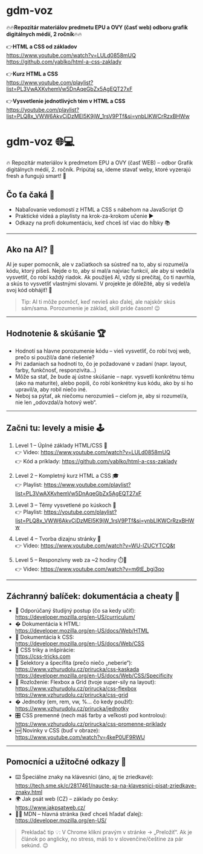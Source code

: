 # gdm-voz
🔥🔥**Repozitár materiálov predmetu EPU a OVY (časť web) odboru grafik digitálnych médií, 2 ročník**🔥🔥



👉**HTML a CSS od základov**  
https://www.youtube.com/watch?v=LULd0858mUQ
https://github.com/yablko/html-a-css-zaklady    

  
   
👉**Kurz HTML a CSS**  
https://www.youtube.com/playlist?list=PL3VwAXKvhemVw5DnAqeGbZx5AgEQT27xF     


 
👉**Vysvetlenie jednotlivých tém v HTML a CSS**  
https://youtube.com/playlist?list=PLQ8x_VWW6AkvCiDzMEI5K9jW_1rsV9PTf&si=ynbLIKWCrRzxBHWw   
  


# gdm-voz 🌐💻

🔥 Repozitár materiálov k predmetom EPU a OVY (časť WEB) – odbor Grafik digitálnych médií, 2. ročník. Pripútaj sa, ideme stavať weby, ktoré vyzerajú fresh a fungujú smart! 🚀


## Čo ťa čaká 🎯

- Nabaľovanie vedomostí z HTML a CSS s nábehom na JavaScript 😊
- Praktické videá a playlisty na krok-za-krokom učenie ▶️
- Odkazy na profi dokumentáciu, keď chceš ísť viac do hĺbky 📚


---

## Ako na AI? 🤖

AI je super pomocník, ale v začiatkoch sa sústreď na to, aby si rozumel/a kódu, ktorý píšeš. Nejde o to, aby si mal/a najviac funkcií, ale aby si vedel/a vysvetliť, čo robí každý riadok. Ak použiješ AI, vždy si prečítaj, čo ti navrhla, a skús to vysvetliť vlastnými slovami. V projekte je dôležité, aby si vedel/a svoj kód obhájiť! 💬

> Tip: AI ti môže pomôcť, keď nevieš ako ďalej, ale najskôr skús sám/sama. Porozumenie je základ, skill príde časom! 😉

---

## Hodnotenie & skúšanie 🏆

- Hodnotí sa hlavne porozumenie kódu – vieš vysvetliť, čo robí tvoj web, prečo si použil/a dané riešenie?
- Pri zadaniach sa hodnotí to, čo je požadované v zadaní (napr. layout, farby, funkčnosť, responzivita...)
- Môže sa stať, že bude aj ústne skúšanie – napr. vysvetli konkrétnu tému (ako na maturite), alebo popíš, čo robí konkrétny kus kódu, ako by si ho upravil/a, aby robil niečo iné.
- Neboj sa pýtať, ak niečomu nerozumieš – cieľom je, aby si rozumel/a, nie len „odovzdal/a hotový web“.

---


## Začni tu: levely a misie 🕹️

1) Level 1 – Úplné základy HTML/CSS 🧱  
👉 Video: https://www.youtube.com/watch?v=LULd0858mUQ  
👉 Kód a príklady: https://github.com/yablko/html-a-css-zaklady

2) Level 2 – Kompletný kurz HTML a CSS 🎓  
👉 Playlist: https://www.youtube.com/playlist?list=PL3VwAXKvhemVw5DnAqeGbZx5AgEQT27xF

3) Level 3 – Témy vysvetlené po kúskoch 🧩  
👉 Playlist: https://youtube.com/playlist?list=PLQ8x_VWW6AkvCiDzMEI5K9jW_1rsV9PTf&si=ynbLIKWCrRzxBHWw

4) Level 4 – Tvorba dizajnu stránky 🎨  
👉 Video: https://www.youtube.com/watch?v=WU-lZUCYTCQ&t

5) Level 5 – Responzívny web za ~2 hodiny ⏱️📱  
👉 Video: https://www.youtube.com/watch?v=m6tE_bgi3qo

---

## Záchranný balíček: dokumentácia a cheaty 🛟

- 🧭 Odporúčaný študijný postup (čo sa kedy učiť):  
	https://developer.mozilla.org/en-US/curriculum/
- � Dokumentácia k HTML:  
	https://developer.mozilla.org/en-US/docs/Web/HTML
- 🎨 Dokumentácia k CSS:  
	https://developer.mozilla.org/en-US/docs/Web/CSS
- 🧠 CSS triky a inšpirácie:  
	https://css-tricks.com
- 🎯 Selektory a špecifita (prečo niečo „neberie“):  
	https://www.vzhurudolu.cz/prirucka/css-kaskada  
	https://developer.mozilla.org/en-US/docs/Web/CSS/Specificity
- 🧱 Rozloženie: Flexbox a Grid (tvoje super-sily na layout):  
	https://www.vzhurudolu.cz/prirucka/css-flexbox  
	https://www.vzhurudolu.cz/prirucka/css-grid
- � Jednotky (em, rem, vw, %… čo kedy použiť):  
	https://www.vzhurudolu.cz/prirucka/jednotky
- 🎛️ CSS premenné (nech máš farby a veľkosti pod kontrolou):  
	https://www.vzhurudolu.cz/prirucka/css-promenne-priklady
- 🆕 Novinky v CSS (buď v obraze):  
	https://www.youtube.com/watch?v=4keP0UF9RWU

---

## Pomocníci a užitočné odkazy 🧰

- ⌨️ Špeciálne znaky na klávesnici (áno, aj tie zriedkavé):  
	https://tech.sme.sk/c/2817461/naucte-sa-na-klavesnici-pisat-zriedkave-znaky.html
- 🌍 Jak psát web (CZ) – základy po česky:  
	https://www.jakpsatweb.cz/
- 🧑‍💻 MDN – hlavná stránka (keď chceš hľadať ďalej):  
	https://developer.mozilla.org/en-US/

> Prekladač tip 💡: V Chrome klikni pravým v stránke → „Preložiť“. Ak je článok po anglicky, no stress, máš to v slovenčine/češtine za pár sekúnd. 😉


